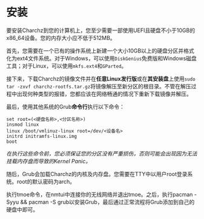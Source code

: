 # 安装

要安装Charchz到您的计算机上，您至少需要一部使用UEFI且硬盘不小于10GB的x86_64设备。您的内存大小应不低于512MB。   
    
首先，您需要在一个已有的操作系统上新建一个大小10GB以上的硬盘分区并格式化为ext4文件系统。对于Windows，可以使用`DiskGenius`免费版和Windows磁盘工具；对于Linux，可以使用`mkfs.ext4`和`GParted`。    
    
接下来，下载Charchz的镜像文件并在**任意Linux发行版**或在**其安装盘**上使用`sudo tar -zxvf charchz-rootfs.tar.gz`将镜像解压至新分区的根目录。不管在解压过程中出现何种类型的报错，您都应该在网络畅通的情况下重新下载镜像并解压。    
    
最后，使用其他系统的Grub**命令行**执行以下命令：

``` shell
set root=(<硬盘名称>,<分区名称>)
insmod linux
linux /boot/vmlinuz-linux root=/dev/<设备名>
initrd initramfs-linux.img
boot
```
*在执行这些命令前，您必须保证您的分区没有严重损伤，否则可能会出现因为无法挂载内存盘而导致的Kernel Panic。*    
    
随后，Grub会加载Charchz的内核及内存盘。您需要在TTY中以用户root登录系统。root的默认密码为arch。

执行tmoe命令，在nmtui中连接你的无线网络并退出tmoe。之后，执行pacman -Syyu && pacman -S grub以安装Grub，最后通过正常流程将Grub添加到自己的硬盘中即可。
